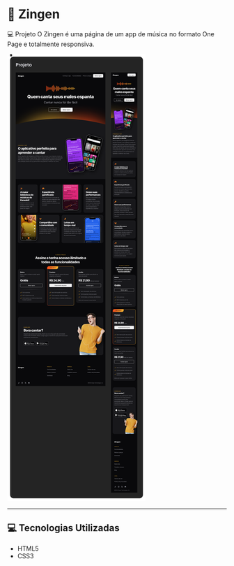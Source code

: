 # 🎉 Zingen 

💻 Projeto
O Zingen é uma página de um app de música no formato One Page e totalmente responsiva. 

![imagem do layout](./assets/layout.png)

---

## 💻 Tecnologias Utilizadas
- HTML5
- CSS3





